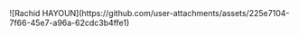 <!DOCTYPE html>
<html lang="fr">
<head>
<meta charset="UTF-8">
</head>
<body>
    ![Rachid HAYOUN](https://github.com/user-attachments/assets/225e7104-7f66-45e7-a96a-62cdc3b4ffe1)
    <h ref="https://www.canva.com/design/DAGXeHDq8xU/-OQZ6ZmrOlCFALY0bC-aWQ/view">
</body>
</html>
